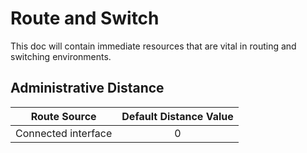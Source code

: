 # Route and Switch

This doc will contain immediate resources that are vital in routing and switching environments.


## Administrative Distance

| Route Source | Default Distance Value|
|:-:|:-:|
|Connected interface | 0 |
